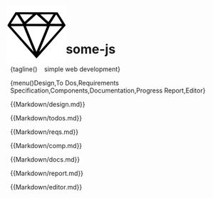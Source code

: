 # <img src="images/diamond.svg" style="margin:-1rem -0.5rem;position:relative;top:0.6rem;"> some-js

{tagline()&nbsp;&nbsp;&nbsp;&nbsp;simple web development}

{menu()Design,To Dos,Requirements Specification,Components,Documentation,Progress Report,Editor}

{{Markdown/design.md}}

{{Markdown/todos.md}}

{{Markdown/reqs.md}}

{{Markdown/comp.md}}

{{Markdown/docs.md}}

{{Markdown/report.md}}

{{Markdown/editor.md}}